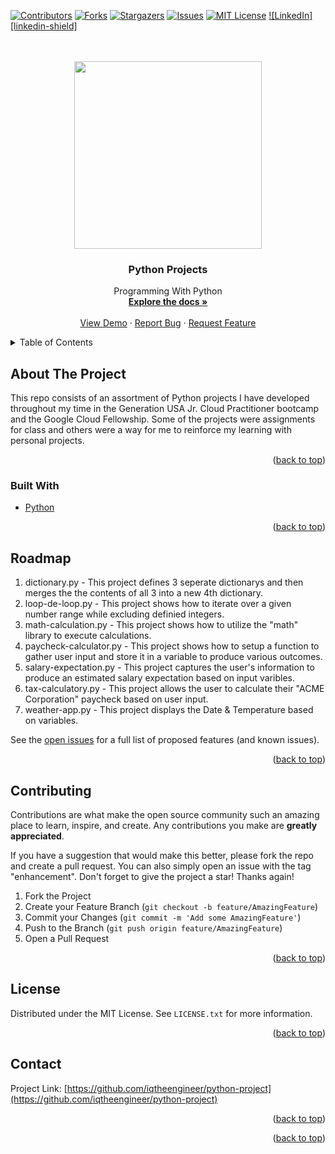 <div id="top"></div>
<!--
*** Thanks for checking out the Best-README-Template. If you have a suggestion
*** that would make this better, please fork the repo and create a pull request
*** or simply open an issue with the tag "enhancement".
*** Don't forget to give the project a star!
*** Thanks again! Now go create something AMAZING! :D
-->



<!-- PROJECT SHIELDS -->
<!--
*** I'm using markdown "reference style" links for readability.
*** Reference links are enclosed in brackets [ ] instead of parentheses ( ).
*** See the bottom of this document for the declaration of the reference variables
*** for contributors-url, forks-url, etc. This is an optional, concise syntax you may use.
*** https://www.markdownguide.org/basic-syntax/#reference-style-links
-->
[![Contributors][contributors-shield]][contributors-url]
[![Forks][forks-shield]][forks-url]
[![Stargazers][stars-shield]][stars-url]
[![Issues][issues-shield]][issues-url]
[![MIT License][license-shield]][license-url]
[![LinkedIn][linkedin-shield]][linkedin-url]



<!-- PROJECT LOGO -->
<br />
<div align="center">
 
<br>
 <img src = "readmepics/python-logo-master-v3-TM.png" width = 300>

<h3 align="center">Python Projects</h3>
  <p align="center">
    Programming With Python
    <br />
    <a href="https://github.com/iqtheengineer/python-project"><strong>Explore the docs »</strong></a>
    <br />
    <br />
    <a href="https://github.com/iqtheengineer/python-project">View Demo</a>
    ·
    <a href="https://github.com/iqtheengineer/python-project/issues">Report Bug</a>
    ·
    <a href="https://github.com/iqtheengineer/python-project/issues">Request Feature</a>
  </p>
</div>



<!-- TABLE OF CONTENTS -->
<details>
  <summary>Table of Contents</summary>
  <ol>
    <li>
      <a href="#about-the-project">About The Project</a>
      <ul>
        <li><a href="#built-with">Built With</a></li>
      </ul>
    </li>
    <li>
      <a href="#getting-started">Getting Started</a>
    </li>
    <li><a href="#usage">Usage</a></li>
    <li><a href="#roadmap">Roadmap</a></li>
    <li><a href="#contributing">Contributing</a></li>
    <li><a href="#license">License</a></li>
    <li><a href="#contact">Contact</a></li>
  </ol>
</details>



<!-- ABOUT THE PROJECT -->
## About The Project


This repo consists of an assortment of Python projects I have developed throughout my time in the Generation USA Jr. Cloud Practitioner
bootcamp and the Google Cloud Fellowship. Some of the projects were assignments for class and others were a way for me to reinforce my 
learning with personal projects. 


<p align="right">(<a href="#top">back to top</a>)</p>



### Built With

* [Python](https://www.python.org/)


<p align="right">(<a href="#top">back to top</a>)</p>



<!-- ROADMAP -->
## Roadmap

1. dictionary.py - This project defines 3 seperate dictionarys and then merges the the contents of all 3 into a new 4th dictionary.
2. loop-de-loop.py - This project shows how to iterate over a given number range while excluding definied integers.
3. math-calculation.py - This project shows how to utilize the "math" library to execute calculations.
4. paycheck-calculator.py - This project shows how to setup a function to gather user input and store it in a variable to produce various outcomes.
5. salary-expectation.py - This project captures the user's information to produce an estimated salary expectation based on input varibles.
6. tax-calculatory.py - This project allows the user to calculate their "ACME Corporation" paycheck based on user input.
7. weather-app.py - This project displays the Date & Temperature based on variables.

See the [open issues](https://github.com/iqtheengineer/python-project/issues) for a full list of proposed features (and known issues).

<p align="right">(<a href="#top">back to top</a>)</p>



<!-- CONTRIBUTING -->
## Contributing

Contributions are what make the open source community such an amazing place to learn, inspire, and create. Any contributions you make are **greatly appreciated**.

If you have a suggestion that would make this better, please fork the repo and create a pull request. You can also simply open an issue with the tag "enhancement".
Don't forget to give the project a star! Thanks again!

1. Fork the Project
2. Create your Feature Branch (`git checkout -b feature/AmazingFeature`)
3. Commit your Changes (`git commit -m 'Add some AmazingFeature'`)
4. Push to the Branch (`git push origin feature/AmazingFeature`)
5. Open a Pull Request

<p align="right">(<a href="#top">back to top</a>)</p>



<!-- LICENSE -->
## License

Distributed under the MIT License. See `LICENSE.txt` for more information.

<p align="right">(<a href="#top">back to top</a>)</p>



<!-- CONTACT -->
## Contact


Project Link: [https://github.com/iqtheengineer/python-project](https://github.com/iqtheengineer/python-project)

<p align="right">(<a href="#top">back to top</a>)</p>



<!-- ACKNOWLEDGMENTS -->


<p align="right">(<a href="#top">back to top</a>)</p>



<!-- MARKDOWN LINKS & IMAGES -->
<!-- https://www.markdownguide.org/basic-syntax/#reference-style-links -->
[contributors-shield]: https://img.shields.io/github/contributors/iqtheengineer/python-project.svg?style=for-the-badge
[contributors-url]: https://github.com/iqtheengineer/python-project/graphs/contributors
[forks-shield]: https://img.shields.io/github/forks/iqtheengineer/python-project.svg?style=for-the-badge
[forks-url]: https://github.com/iqtheengineer/python-project/network/members
[stars-shield]: https://img.shields.io/github/stars/iqtheengineer/python-project.svg?style=for-the-badge
[stars-url]: https://github.com/iqtheengineer/python-project/stargazers
[issues-shield]: https://img.shields.io/github/issues/iqtheengineer/python-project.svg?style=for-the-badge
[issues-url]: https://github.com/iqtheengineer/python-project/issues
[license-shield]: https://img.shields.io/github/license/github_username/repo_name.svg?style=for-the-badge
[license-url]: https://github.com/github_username/repo_name/blob/master/LICENSE.txt
[linkedin-url]: https://linkedin.com/in/iman-crooks
[product-screenshot]: downloads/ImanCrooks1_whiteBG.gif

